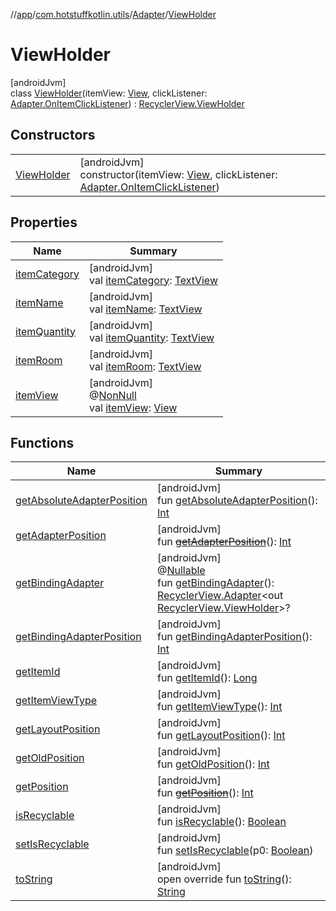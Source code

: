 //[app](../../../../index.md)/[com.hotstuffkotlin.utils](../../index.md)/[Adapter](../index.md)/[ViewHolder](index.md)

# ViewHolder

[androidJvm]\
class [ViewHolder](index.md)(itemView: [View](https://developer.android.com/reference/kotlin/android/view/View.html), clickListener: [Adapter.OnItemClickListener](../-on-item-click-listener/index.md)) : [RecyclerView.ViewHolder](https://developer.android.com/reference/kotlin/androidx/recyclerview/widget/RecyclerView.ViewHolder.html)

## Constructors

| | |
|---|---|
| [ViewHolder](-view-holder.md) | [androidJvm]<br>constructor(itemView: [View](https://developer.android.com/reference/kotlin/android/view/View.html), clickListener: [Adapter.OnItemClickListener](../-on-item-click-listener/index.md)) |

## Properties

| Name | Summary |
|---|---|
| [itemCategory](item-category.md) | [androidJvm]<br>val [itemCategory](item-category.md): [TextView](https://developer.android.com/reference/kotlin/android/widget/TextView.html) |
| [itemName](item-name.md) | [androidJvm]<br>val [itemName](item-name.md): [TextView](https://developer.android.com/reference/kotlin/android/widget/TextView.html) |
| [itemQuantity](item-quantity.md) | [androidJvm]<br>val [itemQuantity](item-quantity.md): [TextView](https://developer.android.com/reference/kotlin/android/widget/TextView.html) |
| [itemRoom](item-room.md) | [androidJvm]<br>val [itemRoom](item-room.md): [TextView](https://developer.android.com/reference/kotlin/android/widget/TextView.html) |
| [itemView](index.md#29975211%2FProperties%2F-912451524) | [androidJvm]<br>@[NonNull](https://developer.android.com/reference/kotlin/androidx/annotation/NonNull.html)<br>val [itemView](index.md#29975211%2FProperties%2F-912451524): [View](https://developer.android.com/reference/kotlin/android/view/View.html) |

## Functions

| Name | Summary |
|---|---|
| [getAbsoluteAdapterPosition](index.md#358648312%2FFunctions%2F-912451524) | [androidJvm]<br>fun [getAbsoluteAdapterPosition](index.md#358648312%2FFunctions%2F-912451524)(): [Int](https://kotlinlang.org/api/latest/jvm/stdlib/kotlin/-int/index.html) |
| [getAdapterPosition](index.md#644519777%2FFunctions%2F-912451524) | [androidJvm]<br>fun [~~getAdapterPosition~~](index.md#644519777%2FFunctions%2F-912451524)(): [Int](https://kotlinlang.org/api/latest/jvm/stdlib/kotlin/-int/index.html) |
| [getBindingAdapter](index.md#-646392777%2FFunctions%2F-912451524) | [androidJvm]<br>@[Nullable](https://developer.android.com/reference/kotlin/androidx/annotation/Nullable.html)<br>fun [getBindingAdapter](index.md#-646392777%2FFunctions%2F-912451524)(): [RecyclerView.Adapter](https://developer.android.com/reference/kotlin/androidx/recyclerview/widget/RecyclerView.Adapter.html)&lt;out [RecyclerView.ViewHolder](https://developer.android.com/reference/kotlin/androidx/recyclerview/widget/RecyclerView.ViewHolder.html)&gt;? |
| [getBindingAdapterPosition](index.md#1427640590%2FFunctions%2F-912451524) | [androidJvm]<br>fun [getBindingAdapterPosition](index.md#1427640590%2FFunctions%2F-912451524)(): [Int](https://kotlinlang.org/api/latest/jvm/stdlib/kotlin/-int/index.html) |
| [getItemId](index.md#1378485811%2FFunctions%2F-912451524) | [androidJvm]<br>fun [getItemId](index.md#1378485811%2FFunctions%2F-912451524)(): [Long](https://kotlinlang.org/api/latest/jvm/stdlib/kotlin/-long/index.html) |
| [getItemViewType](index.md#-1649344625%2FFunctions%2F-912451524) | [androidJvm]<br>fun [getItemViewType](index.md#-1649344625%2FFunctions%2F-912451524)(): [Int](https://kotlinlang.org/api/latest/jvm/stdlib/kotlin/-int/index.html) |
| [getLayoutPosition](index.md#-1407255826%2FFunctions%2F-912451524) | [androidJvm]<br>fun [getLayoutPosition](index.md#-1407255826%2FFunctions%2F-912451524)(): [Int](https://kotlinlang.org/api/latest/jvm/stdlib/kotlin/-int/index.html) |
| [getOldPosition](index.md#-1203059319%2FFunctions%2F-912451524) | [androidJvm]<br>fun [getOldPosition](index.md#-1203059319%2FFunctions%2F-912451524)(): [Int](https://kotlinlang.org/api/latest/jvm/stdlib/kotlin/-int/index.html) |
| [getPosition](index.md#-1155470344%2FFunctions%2F-912451524) | [androidJvm]<br>fun [~~getPosition~~](index.md#-1155470344%2FFunctions%2F-912451524)(): [Int](https://kotlinlang.org/api/latest/jvm/stdlib/kotlin/-int/index.html) |
| [isRecyclable](index.md#-1703443315%2FFunctions%2F-912451524) | [androidJvm]<br>fun [isRecyclable](index.md#-1703443315%2FFunctions%2F-912451524)(): [Boolean](https://kotlinlang.org/api/latest/jvm/stdlib/kotlin/-boolean/index.html) |
| [setIsRecyclable](index.md#-1860912636%2FFunctions%2F-912451524) | [androidJvm]<br>fun [setIsRecyclable](index.md#-1860912636%2FFunctions%2F-912451524)(p0: [Boolean](https://kotlinlang.org/api/latest/jvm/stdlib/kotlin/-boolean/index.html)) |
| [toString](index.md#-1200015593%2FFunctions%2F-912451524) | [androidJvm]<br>open override fun [toString](index.md#-1200015593%2FFunctions%2F-912451524)(): [String](https://kotlinlang.org/api/latest/jvm/stdlib/kotlin/-string/index.html) |
